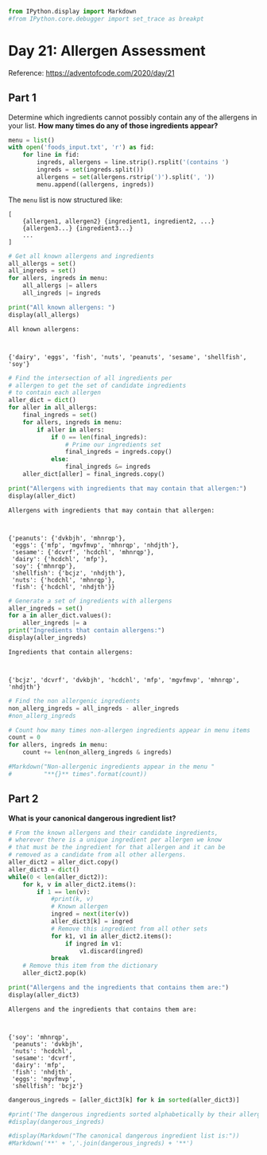 ```python
from IPython.display import Markdown
#from IPython.core.debugger import set_trace as breakpt
```

# Day 21: Allergen Assessment

Reference: https://adventofcode.com/2020/day/21

## Part 1

Determine which ingredients cannot possibly contain any of the allergens in your list. **How many times do any of those ingredients appear?**


```python
menu = list()
with open('foods_input.txt', 'r') as fid:
    for line in fid:
        ingreds, allergens = line.strip().rsplit('(contains ')
        ingreds = set(ingreds.split())
        allergens = set(allergens.rstrip(')').split(', '))
        menu.append((allergens, ingreds))
```

The `menu` list is now structured like:
```
[
    {allergen1, allergen2} {ingredient1, ingredient2, ...}
    {allergen3...} {ingredient3...}
    ...
]
```


```python
# Get all known allergens and ingredients
all_allergs = set()
all_ingreds = set()
for allers, ingreds in menu:
    all_allergs |= allers
    all_ingreds |= ingreds

print("All known allergens: ")
display(all_allergs)
```

    All known allergens: 
    


    {'dairy', 'eggs', 'fish', 'nuts', 'peanuts', 'sesame', 'shellfish', 'soy'}



```python
# Find the intersection of all ingredients per
# allergen to get the set of candidate ingredients
# to contain each allergen
aller_dict = dict()
for aller in all_allergs:
    final_ingreds = set()
    for allers, ingreds in menu:
        if aller in allers:
            if 0 == len(final_ingreds):
                # Prime our ingredients set
                final_ingreds = ingreds.copy()
            else:
                final_ingreds &= ingreds
    aller_dict[aller] = final_ingreds.copy()

print("Allergens with ingredients that may contain that allergen:")
display(aller_dict)
```

    Allergens with ingredients that may contain that allergen:
    


    {'peanuts': {'dvkbjh', 'mhnrqp'},
     'eggs': {'mfp', 'mgvfmvp', 'mhnrqp', 'nhdjth'},
     'sesame': {'dcvrf', 'hcdchl', 'mhnrqp'},
     'dairy': {'hcdchl', 'mfp'},
     'soy': {'mhnrqp'},
     'shellfish': {'bcjz', 'nhdjth'},
     'nuts': {'hcdchl', 'mhnrqp'},
     'fish': {'hcdchl', 'nhdjth'}}



```python
# Generate a set of ingredients with allergens
aller_ingreds = set()
for a in aller_dict.values():
    aller_ingreds |= a
print("Ingredients that contain allergens:")
display(aller_ingreds)
```

    Ingredients that contain allergens:
    


    {'bcjz', 'dcvrf', 'dvkbjh', 'hcdchl', 'mfp', 'mgvfmvp', 'mhnrqp', 'nhdjth'}



```python
# Find the non allergenic ingredients
non_allerg_ingreds = all_ingreds - aller_ingreds
#non_allerg_ingreds
```


```python
# Count how many times non-allergen ingredients appear in menu items
count = 0
for allers, ingreds in menu:
    count += len(non_allerg_ingreds & ingreds)
```


```python
#Markdown("Non-allergenic ingredients appear in the menu "
#         "**{}** times".format(count))
```

## Part 2

**What is your canonical dangerous ingredient list?**


```python
# From the known allergens and their candidate ingredients,
# wherever there is a unique ingredient per allergen we know
# that must be the ingredient for that allergen and it can be
# removed as a candidate from all other allergens.
aller_dict2 = aller_dict.copy()
aller_dict3 = dict()
while(0 < len(aller_dict2)):
    for k, v in aller_dict2.items():
        if 1 == len(v):
            #print(k, v)
            # Known allergen
            ingred = next(iter(v))
            aller_dict3[k] = ingred
            # Remove this ingredient from all other sets
            for k1, v1 in aller_dict2.items():
                if ingred in v1:
                    v1.discard(ingred)
            break
    # Remove this item from the dictionary
    aller_dict2.pop(k)

print("Allergens and the ingredients that contains them are:")
display(aller_dict3)
```

    Allergens and the ingredients that contains them are:
    


    {'soy': 'mhnrqp',
     'peanuts': 'dvkbjh',
     'nuts': 'hcdchl',
     'sesame': 'dcvrf',
     'dairy': 'mfp',
     'fish': 'nhdjth',
     'eggs': 'mgvfmvp',
     'shellfish': 'bcjz'}



```python
dangerous_ingreds = [aller_dict3[k] for k in sorted(aller_dict3)]
```


```python
#print('The dangerous ingredients sorted alphabetically by their allergen are:')
#display(dangerous_ingreds)
```


```python
#display(Markdown("The canonical dangerous ingredient list is:"))
#Markdown('**' + ','.join(dangerous_ingreds) + '**')
```


```python

```
